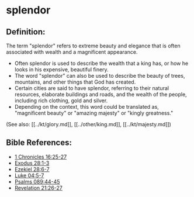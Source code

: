 # splendor #

## Definition: ##

The term "splendor" refers to extreme beauty and elegance that is often associated with wealth and a magnificent appearance.

* Often splendor is used to describe the wealth that a king has, or how he looks in his expensive, beautiful finery.
* The word "splendor" can also be used to describe the beauty of trees, mountains, and other things that God has created.
* Certain cities are said to have splendor, referring to their natural resources, elaborate buildings and roads, and the wealth of the people, including rich clothing, gold and silver.
* Depending on the context, this word could be translated as, "magnificent beauty" or "amazing majesty" or "kingly greatness."

(See also: [[../kt/glory.md]], [[../other/king.md]], [[../kt/majesty.md]])

## Bible References: ##

* [1 Chronicles 16:25-27](en/tn/1ch/help/16/25)
* [Exodus 28:1-3](en/tn/exo/help/28/01)
* [Ezekiel 28:6-7](en/tn/ezk/help/28/06)
* [Luke 04:5-7](en/tn/luk/help/04/05)
* [Psalms 089:44-45](en/tn/psa/help/89/44)
* [Revelation 21:26-27](en/tn/rev/help/21/26)